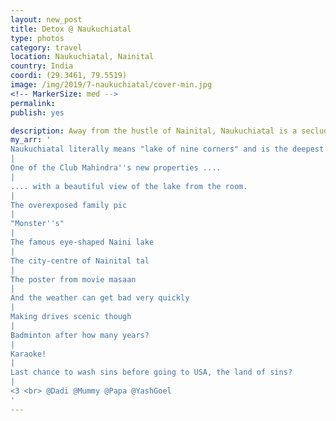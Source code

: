 ```yaml
---
layout: new_post
title: Detox @ Naukuchiatal
type: photos
category: travel
location: Naukuchiatal, Nainital
country: India
coordi: (29.3461, 79.5519)
image: /img/2019/7-naukuchiatal/cover-min.jpg
<!-- MarkerSize: med -->
permalink:
publish: yes

description: Away from the hustle of Nainital, Naukuchiatal is a secluded hill station, perfect for a family trip where the motivation is not see as much as possible but relax as much as possible.
my_arr: '
Naukuchiatal literally means "lake of nine corners" and is the deepest of all the lakes in the Nainital region.  According to locals anyone performing a parikarma of the lake will be blessed by Brahmaji.
|
One of the Club Mahindra''s new properties ....
|
.... with a beautiful view of the lake from the room.
|
The overexposed family pic
|
"Monster''s"
|
The famous eye-shaped Naini lake
|
The city-centre of Nainital tal
|
The poster from movie masaan
|
And the weather can get bad very quickly
|
Making drives scenic though
|
Badminton after how many years?
|
Karaoke!
|
Last chance to wash sins before going to USA, the land of sins?
|
<3 <br> @Dadi @Mummy @Papa @YashGoel
'
---
```

<!-- http://compressjpeg.com -->
<!-- http://compressimage.toolur.com/ 1024, 400-->

